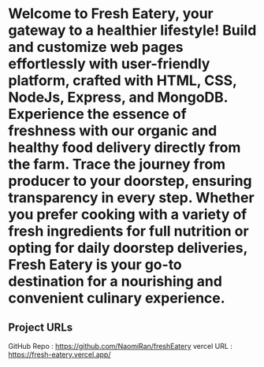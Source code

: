 # Welcome to Fresh Eatery, your gateway to a healthier lifestyle! Build and customize web pages effortlessly with user-friendly platform, crafted with HTML, CSS, NodeJs, Express, and MongoDB. Experience the essence of freshness with our organic and healthy food delivery directly from the farm. Trace the journey from producer to your doorstep, ensuring transparency in every step. Whether you prefer cooking with a variety of fresh ingredients for full nutrition or opting for daily doorstep deliveries, Fresh Eatery is your go-to destination for a nourishing and convenient culinary experience.

## Project URLs
GitHub Repo   : https://github.com/NaomiRan/freshEatery
vercel URL    : https://fresh-eatery.vercel.app/




